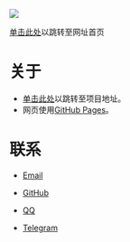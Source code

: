 ![](http://www.powerlean.top/images/powerlean.top.ico)

[单击此处](https://www.powerlean.top/)以跳转至网址首页

# 关于
- [单击此处](https://github.com/EdgeS5352/EdgeS5352.github.io?files=1)以跳转至项目地址。
- 网页使用[GitHub Pages](https://pages.github.com/)。

# 联系
- [Email](https://bluebreeze191@gmail.com "谷歌邮箱")

- [GitHub](https://github.com/edges5352 "GitHub")

- [QQ](https://qm.qq.com/cgi-bin/qm/qr?k=PJemsUFPRexZMeBd1N1JjEf07DFiIqis&noverify=0 "腾讯QQ")

- [Telegram](https://flychat.in/@SolarisEco "Telegram")
